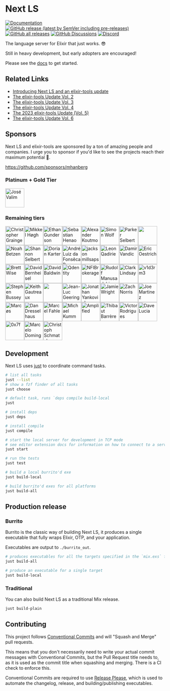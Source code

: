 # Next LS

[![Documentation](https://img.shields.io/badge/Next_LS-Documentation-gold)](https://www.elixir-tools.dev/docs/next-ls/quickstart)
[![GitHub release (latest by SemVer including pre-releases)](https://img.shields.io/github/downloads-pre/elixir-tools/next-ls/latest/total?label=Downloads%20-%20Latest%20Release)](https://github.com/elixir-tools/next-ls/releases)
[![GitHub all releases](https://img.shields.io/github/downloads/elixir-tools/next-ls/total?label=Downloads%20(Total))](https://github.com/elixir-tools/next-ls/releases)
[![GitHub Discussions](https://img.shields.io/github/discussions/elixir-tools/discussions)](https://github.com/orgs/elixir-tools/discussions)
[![Discord](https://img.shields.io/badge/Discord-5865F3?style=flat&logo=discord&logoColor=white&link=https://discord.gg/nNDMwTJ8)](https://discord.gg/6XdGnxVA2A)

The language server for Elixir that just works. 😎

Still in heavy development, but early adopters are encouraged!

Please see the [docs](https://www.elixir-tools.dev/docs/next-ls/quickstart) to get started.

## Related Links

- [Introducing Next LS and an elixir-tools update](https://www.elixir-tools.dev/news/introducing-next-ls-and-an-elixir-tools-update/)
- [The elixir-tools Update Vol. 2](https://www.elixir-tools.dev/news/the-elixir-tools-update-vol-2/)
- [The elixir-tools Update Vol. 3](https://www.elixir-tools.dev/news/the-elixir-tools-update-vol-3/)
- [The elixir-tools Update Vol. 4](https://www.elixir-tools.dev/news/the-elixir-tools-update-vol-4/)
- [The 2023 elixir-tools Update (Vol. 5) ](https://www.elixir-tools.dev/news/the-2023-elixir-tools-update-vol-5/)
- [The elixir-tools Update Vol. 6](https://www.elixir-tools.dev/news/the-elixir-tools-update-vol-6/)

## Sponsors

Next LS and elixir-tools are sponsored by a ton of amazing people and companies. I urge you to sponsor if you'd like to see the projects reach their maximum potential 🚀.

https://github.com/sponsors/mhanberg

### Platinum + Gold Tier

<!-- gold --><a href="https://github.com/josevalim"><img src="https://github.com/josevalim.png" width="60px" alt="José Valim" /></a><!-- gold -->

### Remaining tiers

<!-- rest --><a href="https://github.com/cigrainger"><img src="https://github.com/cigrainger.png" width="60px" alt="Christopher Grainger" /></a><a href="https://github.com/mikl"><img src="https://github.com/mikl.png" width="60px" alt="Mikkel Høgh" /></a><a href="https://github.com/ethangunderson"><img src="https://github.com/ethangunderson.png" width="60px" alt="Ethan Gunderson" /></a><a href="https://github.com/shenaor"><img src="https://github.com/shenaor.png" width="60px" alt="Sebastian Henao" /></a><a href="https://github.com/akoutmos"><img src="https://github.com/akoutmos.png" width="60px" alt="Alexander Koutmos" /></a><a href="https://github.com/simon-wolf"><img src="https://github.com/simon-wolf.png" width="60px" alt="Simon Wolf" /></a><a href="https://github.com/sorentwo"><img src="https://github.com/sorentwo.png" width="60px" alt="Parker Selbert" /></a><a href="https://github.com/chriscrabtree"><img src="https://github.com/chriscrabtree.png" width="60px" alt="" /></a><a href="https://github.com/Nezteb"><img src="https://github.com/Nezteb.png" width="60px" alt="Noah Betzen" /></a><a href="https://github.com/sorenone"><img src="https://github.com/sorenone.png" width="60px" alt="Shannon Selbert" /></a><a href="https://github.com/dkarter"><img src="https://github.com/dkarter.png" width="60px" alt="Dorian Karter" /></a><a href="https://github.com/andrepaes"><img src="https://github.com/andrepaes.png" width="60px" alt="André Luiz da Fonsêca Paes" /></a><a href="https://github.com/dyackson"><img src="https://github.com/dyackson.png" width="60px" alt="jackson millsaps" /></a><a href="https://github.com/leonqadirie"><img src="https://github.com/leonqadirie.png" width="60px" alt="Leon Qadirie" /></a><a href="https://github.com/dvic"><img src="https://github.com/dvic.png" width="60px" alt="Damir Vandic" /></a><a href="https://github.com/oestrich"><img src="https://github.com/oestrich.png" width="60px" alt="Eric Oestrich" /></a><a href="https://github.com/brettwise"><img src="https://github.com/brettwise.png" width="60px" alt="Brett Wise" /></a><a href="https://github.com/dbernheisel"><img src="https://github.com/dbernheisel.png" width="60px" alt="David Bernheisel" /></a><a href="https://github.com/baldwindavid"><img src="https://github.com/baldwindavid.png" width="60px" alt="David Baldwin" /></a><a href="https://github.com/qdentity"><img src="https://github.com/qdentity.png" width="60px" alt="Qdentity" /></a><a href="https://github.com/NFIBrokerage"><img src="https://github.com/NFIBrokerage.png" width="60px" alt="NFIBrokerage" /></a><a href="https://github.com/RudolfMan"><img src="https://github.com/RudolfMan.png" width="60px" alt="Rudolf Manusadzhian" /></a><a href="https://github.com/clark-lindsay"><img src="https://github.com/clark-lindsay.png" width="60px" alt="Clark Lindsay" /></a><a href="https://github.com/v1d3rm3"><img src="https://github.com/v1d3rm3.png" width="60px" alt="v1d3rm3" /></a><a href="https://github.com/sb8244"><img src="https://github.com/sb8244.png" width="60px" alt="Stephen Bussey" /></a><a href="https://github.com/kgautreaux"><img src="https://github.com/kgautreaux.png" width="60px" alt="Keith Gautreaux" /></a><a href="https://github.com/szTheory"><img src="https://github.com/szTheory.png" width="60px" alt="" /></a><a href="https://github.com/jlgeering"><img src="https://github.com/jlgeering.png" width="60px" alt="Jean-Luc Geering" /></a><a href="https://github.com/tensiondriven"><img src="https://github.com/tensiondriven.png" width="60px" alt="Jonathan Yankovich" /></a><a href="https://github.com/jwright"><img src="https://github.com/jwright.png" width="60px" alt="Jamie Wright" /></a><a href="https://github.com/znorris"><img src="https://github.com/znorris.png" width="60px" alt="Zach Norris" /></a><a href="https://github.com/capitalist"><img src="https://github.com/capitalist.png" width="60px" alt="Joe Martinez" /></a><a href="https://github.com/ideaMarcos"><img src="https://github.com/ideaMarcos.png" width="60px" alt="Marcøs" /></a><a href="https://github.com/ddresselhaus"><img src="https://github.com/ddresselhaus.png" width="60px" alt="Dan Dresselhaus" /></a><a href="https://github.com/marcelfahle"><img src="https://github.com/marcelfahle.png" width="60px" alt="Marcel Fahle" /></a><a href="https://github.com/mkumm"><img src="https://github.com/mkumm.png" width="60px" alt="Michael Kumm" /></a><a href="https://github.com/amplifiedai"><img src="https://github.com/amplifiedai.png" width="60px" alt="Amplified" /></a><a href="https://github.com/thbar"><img src="https://github.com/thbar.png" width="60px" alt="Thibaut Barrère" /></a><a href="https://github.com/rodrigues"><img src="https://github.com/rodrigues.png" width="60px" alt="Victor Rodrigues" /></a><a href="https://github.com/davydog187"><img src="https://github.com/davydog187.png" width="60px" alt="Dave Lucia" /></a><a href="https://github.com/0x7fdev"><img src="https://github.com/0x7fdev.png" width="60px" alt="0x7f" /></a><a href="https://github.com/marpo60"><img src="https://github.com/marpo60.png" width="60px" alt="Marcelo Dominguez" /></a><a href="https://github.com/cschmatzler"><img src="https://github.com/cschmatzler.png" width="60px" alt="Christoph Schmatzler" /></a><!-- rest -->

## Development

Next LS uses [just](https://github.com/casey/just) to coordinate command tasks.

```bash
# list all tasks
just --list
# show a fzf finder of all tasks
just choose

# default task, runs `deps compile build-local
just

# install deps
just deps

# install compile
just compile

# start the local server for development in TCP mode
# see editor extension docs for information on how to connect to a server in TCP mode
just start

# run the tests
just test

# build a local burrito'd exe
just build-local

# build burrito'd exes for all platforms
just build-all
```

## Production release

### Burrito

Burrito is the classic way of building Next LS, it produces a single executable that fully wraps Elixir, OTP, and your application.

Executables are output to `./burrito_out`.

```bash
# produces executables for all the targets specified in the `mix.exs` file
just build-all

# produce an executable for a single target
just build-local
```

### Traditional

You can also build Next LS as a traditional Mix release.

```bash
just build-plain
```

## Contributing

This project follows [Conventional Commits](https://www.conventionalcommits.org/en/v1.0.0/) and will "Squash and Merge" pull requests. 

This means that you don't necessarily need to write your actual commit messages with Conventional Commits, but the Pull Request title needs to, as it is used as the commit title when squashing and merging. There is a CI check to enforce this.

Conventional Commits are required to use [Release Please](https://github.com/googleapis/release-please), which is used to automate the changelog, release, and building/publishing executables.
